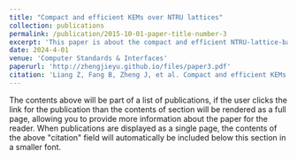 ```yaml
---
title: "Compact and efficient KEMs over NTRU lattices"
collection: publications
permalink: /publication/2015-10-01-paper-title-number-3
excerpt: 'This paper is about the compact and efficient NTRU-lattice-based key encapsulation mechanism.'
date: 2024-4-01
venue: 'Computer Standards & Interfaces'
paperurl: 'http://zhengjieyu.github.io/files/paper3.pdf'
citation: 'Liang Z, Fang B, Zheng J, et al. Compact and efficient KEMs over NTRU lattices[J]. Computer Standards & Interfaces, 2024, 89: 103828.'
---
```


The contents above will be part of a list of publications, if the user clicks the link for the publication than the contents of section will be rendered as a full page, allowing you to provide more information about the paper for the reader. When publications are displayed as a single page, the contents of the above "citation" field will automatically be included below this section in a smaller font.
